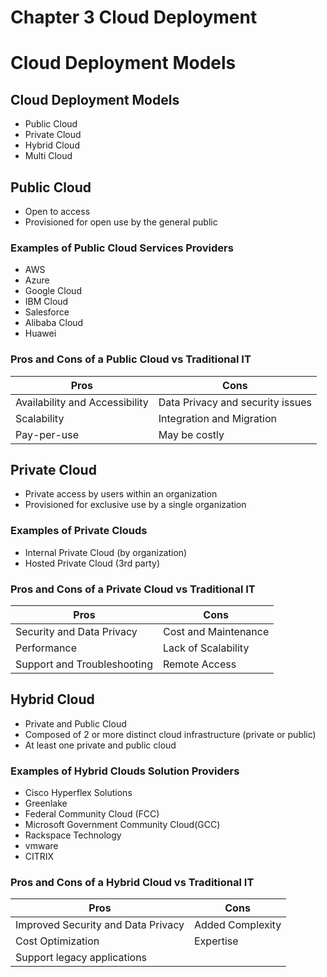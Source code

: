 # Chapter 3 Cloud Deployment
# Cloud Deployment Models
## Cloud Deployment Models
* Public Cloud
* Private Cloud
* Hybrid Cloud
* Multi Cloud
## Public Cloud
* Open to access
* Provisioned for open use by the general public
### Examples of Public Cloud Services Providers
* AWS
* Azure
* Google Cloud
* IBM Cloud
* Salesforce
* Alibaba Cloud
* Huawei
### Pros and Cons of a Public Cloud vs Traditional IT
| Pros | Cons |
|--- | --- |
| Availability and Accessibility | Data Privacy and security issues|
| Scalability | Integration and Migration |
| Pay-per-use | May be costly|
## Private Cloud
* Private access by users within an organization
* Provisioned for exclusive use by a single organization
### Examples of Private Clouds
* Internal Private Cloud (by organization)
* Hosted Private Cloud (3rd party)
### Pros and Cons of a Private Cloud vs Traditional IT
| Pros | Cons |
|--- | --- |
| Security and Data Privacy | Cost and Maintenance|
| Performance | Lack of Scalability |
| Support and Troubleshooting | Remote Access |
## Hybrid Cloud
* Private and Public Cloud
* Composed of 2 or more distinct cloud infrastructure (private or public)
* At least one private and public cloud
### Examples of Hybrid Clouds Solution Providers
* Cisco Hyperflex Solutions
* Greenlake
* Federal Community Cloud (FCC)
* Microsoft Government Community Cloud(GCC)
* Rackspace Technology
* vmware
* CITRIX
### Pros and Cons of a Hybrid Cloud vs Traditional IT
| Pros | Cons |
|--- | --- |
| Improved Security and Data Privacy |Added Complexity|
| Cost Optimization |Expertise|
|Support legacy applications||